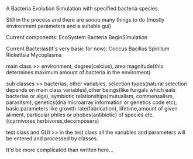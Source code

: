 A Bacteria Evolution Simulation with specified bacteria species.

Still in the process and there are soooo many things to do (mostly environment parameters and a suitable gui)

Current components:
 EcoSystem
 Bacteria
 BeginSimulation

Current Bacterias(It's very basic for now):
 Coccus 
 Bacillus 
 Spirillum
 Rickettsia
 Mycoplasma

main class >> environment, degree(celcius), area magnitude(this determines maximum amount of bacteria in the enviroment)

sub classes >> bacterias, other variables, selection types(natural selection depends on main class variables),other beings(like fungals which eats bacterias or algs), symbiotic relationships(mutualism, commensalism, parasitsm), genetics(dna microarray information or genetics code etc), basic parameters like growth rate(fabrication), lifetime,amount of given aliment, particular philes or phobes(antibiotic) of species etc.  ((carnivores,herbivores,decomposers)

test class and GUI >> in the test class all the variables and parameters will be entered and processed by classes.



It'd be more complicated than written here...
